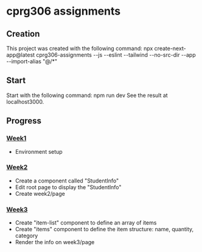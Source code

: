 # cprg306 assignments

## Creation
This project was created with the following command:
npx create-next-app@latest cprg306-assignments --js --eslint --tailwind --no-src-dir --app --import-alias "@/*"

## Start
Start with the following command:
npm run dev
See the result at localhost3000.

## Progress
### [Week1](https://webdev2.warsylewicz.ca/week1/assignment)
* Environment setup

### [Week2](https://webdev2.warsylewicz.ca/week2/assignment)
* Create a component called "StudentInfo"
* Edit root page to display the "StudentInfo"
* Create week2/page

### [Week3](https://webdev2.warsylewicz.ca/week3/assignment)
* Create "item-list" component to define an array of items
* Create "items" component to define the item structure: name, quantity, category
* Render the info on week3/page